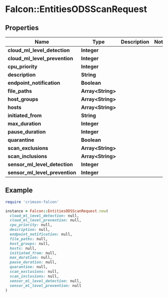 # Falcon::EntitiesODSScanRequest

## Properties

| Name | Type | Description | Notes |
| ---- | ---- | ----------- | ----- |
| **cloud_ml_level_detection** | **Integer** |  |  |
| **cloud_ml_level_prevention** | **Integer** |  |  |
| **cpu_priority** | **Integer** |  |  |
| **description** | **String** |  |  |
| **endpoint_notification** | **Boolean** |  |  |
| **file_paths** | **Array&lt;String&gt;** |  |  |
| **host_groups** | **Array&lt;String&gt;** |  |  |
| **hosts** | **Array&lt;String&gt;** |  |  |
| **initiated_from** | **String** |  |  |
| **max_duration** | **Integer** |  |  |
| **pause_duration** | **Integer** |  |  |
| **quarantine** | **Boolean** |  |  |
| **scan_exclusions** | **Array&lt;String&gt;** |  |  |
| **scan_inclusions** | **Array&lt;String&gt;** |  |  |
| **sensor_ml_level_detection** | **Integer** |  |  |
| **sensor_ml_level_prevention** | **Integer** |  |  |

## Example

```ruby
require 'crimson-falcon'

instance = Falcon::EntitiesODSScanRequest.new(
  cloud_ml_level_detection: null,
  cloud_ml_level_prevention: null,
  cpu_priority: null,
  description: null,
  endpoint_notification: null,
  file_paths: null,
  host_groups: null,
  hosts: null,
  initiated_from: null,
  max_duration: null,
  pause_duration: null,
  quarantine: null,
  scan_exclusions: null,
  scan_inclusions: null,
  sensor_ml_level_detection: null,
  sensor_ml_level_prevention: null
)
```

